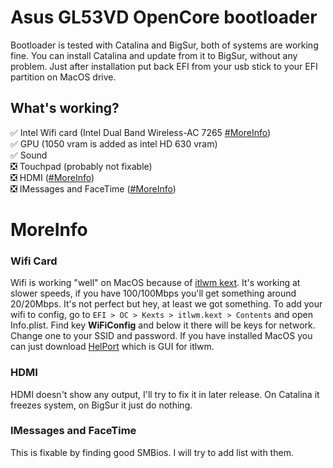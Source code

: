 # Asus GL53VD OpenCore bootloader

Bootloader is tested with Catalina and BigSur, both of systems are working fine. You can install Catalina and update from it to BigSur, without any problem. Just after installation put back EFI from your usb stick to your EFI partition on MacOS drive.

## What's working?
  
  ✅ Intel Wifi card (Intel Dual Band Wireless-AC 7265 [#MoreInfo](#Wifi-Card)) \
  ✅ GPU (1050 vram is added as intel HD 630 vram) \
  ✅ Sound \
  ❎ Touchpad (probably not fixable) \
  ❎ HDMI ([#MoreInfo](#HDMI)) \
  ❎ IMessages and FaceTime ([#MoreInfo](#IMessages-and-FaceTime))
  
  
# MoreInfo

### Wifi Card
  Wifi is working "well" on MacOS because of [itlwm kext](https://github.com/OpenIntelWireless/itlwm). It's working at slower speeds, if you have 100/100Mbps you'll get something around 20/20Mbps. It's not perfect but hey, at least we got something.
  To add your wifi to config, go to ``EFI > OC > Kexts > itlwm.kext > Contents`` and open Info.plist. Find key **WiFiConfig** and below it there will be keys for network. Change one to your SSID and password. If you have installed MacOS you can just download [HelPort](https://github.com/OpenIntelWireless/HeliPort) which is GUI for itlwm.
  
  
### HDMI
  HDMI doesn't show any output, I'll try to fix it in later release. On Catalina it freezes system, on BigSur it just do nothing.
  
### IMessages and FaceTime
  This is fixable by finding good SMBios. I will try to add list with them.

